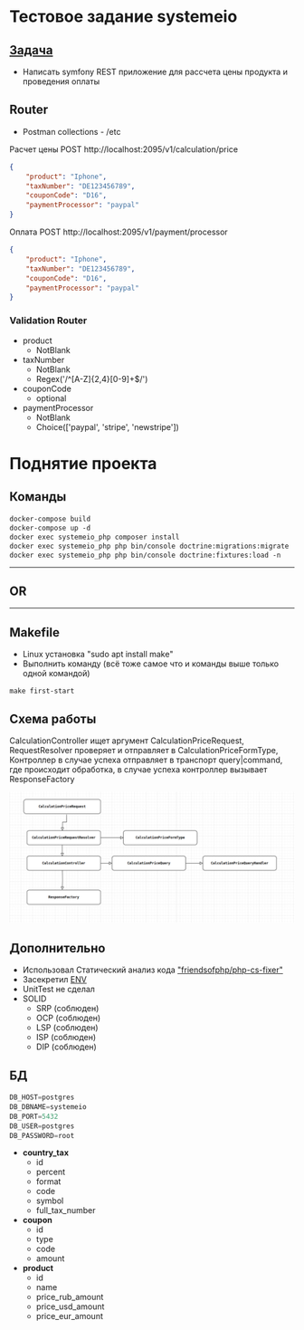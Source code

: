 # Тестовое задание systemeio

## [Задача](https://github.com/systemeio/test-for-candidates/blob/main/README.md)
- Написать symfony REST приложение для рассчета цены продукта и проведения оплаты


## Router
- Postman collections - /etc

Расчет цены POST http://localhost:2095/v1/calculation/price
```json
{
    "product": "Iphone",
    "taxNumber": "DE123456789",
    "couponCode": "D16",
    "paymentProcessor": "paypal"
}
```
Оплата POST http://localhost:2095/v1/payment/processor
```json
{
    "product": "Iphone",
    "taxNumber": "DE123456789",
    "couponCode": "D16",
    "paymentProcessor": "paypal"
}
```

### Validation Router
- product
    - NotBlank
- taxNumber
    - NotBlank
    - Regex('/^[A-Z]{2,4}[0-9]+$/')
- couponCode
    - optional
- paymentProcessor
    - NotBlank
    - Choice(['paypal', 'stripe', 'newstripe'])





# Поднятие проекта
## Команды 
```
docker-compose build
docker-compose up -d
docker exec systemeio_php composer install
docker exec systemeio_php php bin/console doctrine:migrations:migrate
docker exec systemeio_php php bin/console doctrine:fixtures:load -n
```

---

## OR

---

## Makefile
- Linux установка "sudo apt install make"
- Выполнить команду (всё тоже самое что и команды выше только одной командой)
```
make first-start
```


## Схема работы 

CalculationController ищет аргумент CalculationPriceRequest, RequestResolver проверяет и отправляет в CalculationPriceFormType,
Контроллер в случае успеха отправляет в транспорт query|command, где происходит обработка, в случае успеха контроллер вызывает ResponseFactory

![img.png](Images%2Fimg.png)


## Дополнительно
- Использовал Статический анализ кода ["friendsofphp/php-cs-fixer"](https://github.com/PHP-CS-Fixer/PHP-CS-Fixer) 
- Засекретил [ENV](https://symfony.com/doc/current/configuration/secrets.html)
- UnitTest не сделал
- SOLID
  - SRP (соблюден)
  - OCP (соблюден)
  - LSP (соблюден)
  - ISP (соблюден)
  - DIP (соблюден)

## БД

```sql
DB_HOST=postgres
DB_DBNAME=systemeio
DB_PORT=5432
DB_USER=postgres
DB_PASSWORD=root
```

- **country_tax** 
  - id
  - percent
  - format
  - code
  - symbol
  - full_tax_number
- **coupon**
  - id
  - type
  - code
  - amount
- **product**
  - id
  - name
  - price_rub_amount
  - price_usd_amount
  - price_eur_amount
